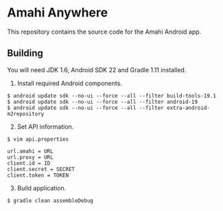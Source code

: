 # Amahi Anywhere

This repository contains the source code for the Amahi Android app.

## Building

You will need JDK 1.6, Android SDK 22 and Gradle 1.11 installed.

1. Install required Android components.

  ```
  $ android update sdk --no-ui --force --all --filter build-tools-19.1
  $ android update sdk --no-ui --force --all --filter android-19
  $ android update sdk --no-ui --force --all --filter extra-android-m2repository
  ```

2. Set API information.

  ```
  $ vim api.properties
  ```
  ```
  url.amahi = URL
  url.proxy = URL
  client.id = ID
  client.secret = SECRET
  client.token = TOKEN
  ```

3. Build application.

  ```
  $ gradle clean assembleDebug
  ```
